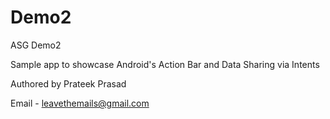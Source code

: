 # Demo2
ASG Demo2

Sample app to showcase Android's Action Bar and Data Sharing via Intents



Authored by Prateek Prasad





Email - leavethemails@gmail.com
